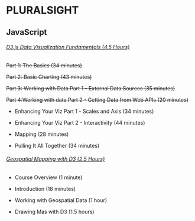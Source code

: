 # **PLURALSIGHT**

## **JavaScript**

###### [D3.js Data Visualization Fundamentals (4.5 Hours)](https://app.pluralsight.com/library/courses/d3js-data-visualization-fundamentals/table-of-contents)

~~Part 1: The Basics (34 minutes)~~

~~Part 2: Basic Charting (43 minutes)~~

~~Part 3: Working with Data Part 1 - External Data Sources (35 minutes)~~

~~Part 4:Working with data Part 2 - Getting Data from Web APIs (20 minutes)~~

- Enhancing Your Viz Part 1 - Scales and Axis (34 minutes)

- Enhancing Your Viz Part 2 - Interactivity (44 minutes)

- Mapping (28 minutes)

- Pulling It All Together (34 minutes)

###### [Geospatial Mapping with D3 (2.5 Hours)](https://app.pluralsight.com/library/courses/geospatial-mapping-d3/table-of-contents)

- Course Overview (1 minute)

- Introduction (18 minutes)

- Working with Geospatial Data (1 hour)

- Drawing Mas with D3 (1.5 hours)